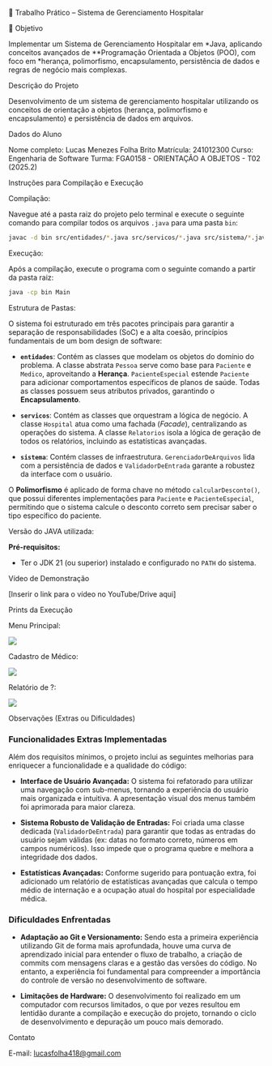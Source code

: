 🏥 Trabalho Prático – Sistema de Gerenciamento Hospitalar

🎯 Objetivo

Implementar um Sistema de Gerenciamento Hospitalar em *Java, aplicando conceitos avançados de **Programação Orientada a Objetos (POO), com foco em *herança, polimorfismo, encapsulamento, persistência de dados e regras de negócio mais complexas.

Descrição do Projeto

Desenvolvimento de um sistema de gerenciamento hospitalar utilizando os conceitos de orientação a objetos (herança, polimorfismo e encapsulamento) e persistência de dados em arquivos.

Dados do Aluno

Nome completo: Lucas Menezes Folha Brito
Matrícula: 241012300
Curso: Engenharia de Software
Turma: FGA0158 - ORIENTAÇÃO A OBJETOS - T02 (2025.2)

Instruções para Compilação e Execução

Compilação:

Navegue até a pasta raiz do projeto pelo terminal e execute o seguinte comando para compilar todos os arquivos `.java` para uma pasta `bin`:
```bash
javac -d bin src/entidades/*.java src/servicos/*.java src/sistema/*.java src/Main.java
```

Execução:

Após a compilação, execute o programa com o seguinte comando a partir da pasta raiz:
```bash
java -cp bin Main
```

Estrutura de Pastas:

O sistema foi estruturado em três pacotes principais para garantir a separação de responsabilidades (SoC) e a alta coesão, princípios fundamentais de um bom design de software:

- **`entidades`**: Contém as classes que modelam os objetos do domínio do problema. A classe abstrata `Pessoa` serve como base para `Paciente` e `Medico`, aproveitando a **Herança**. `PacienteEspecial` estende `Paciente` para adicionar comportamentos específicos de planos de saúde. Todas as classes possuem seus atributos privados, garantindo o **Encapsulamento**.

- **`servicos`**: Contém as classes que orquestram a lógica de negócio. A classe `Hospital` atua como uma fachada (*Facade*), centralizando as operações do sistema. A classe `Relatorios` isola a lógica de geração de todos os relatórios, incluindo as estatísticas avançadas.

- **`sistema`**: Contém classes de infraestrutura. `GerenciadorDeArquivos` lida com a persistência de dados e `ValidadorDeEntrada` garante a robustez da interface com o usuário.

O **Polimorfismo** é aplicado de forma chave no método `calcularDesconto()`, que possui diferentes implementações para `Paciente` e `PacienteEspecial`, permitindo que o sistema calcule o desconto correto sem precisar saber o tipo específico do paciente.

Versão do JAVA utilizada:

**Pré-requisitos:**
* Ter o JDK 21 (ou superior) instalado e configurado no `PATH` do sistema.

Vídeo de Demonstração

[Inserir o link para o vídeo no YouTube/Drive aqui]

Prints da Execução

Menu Principal:

![](2025-10-08-16-33-17.png)

Cadastro de Médico:

![](2025-10-08-16-37-06.png)

Relatório de ?:

![](2025-10-08-16-41-25.png)

Observações (Extras ou Dificuldades)

### Funcionalidades Extras Implementadas

Além dos requisitos mínimos, o projeto inclui as seguintes melhorias para enriquecer a funcionalidade e a qualidade do código:

-   **Interface de Usuário Avançada:** O sistema foi refatorado para utilizar uma navegação com sub-menus, tornando a experiência do usuário mais organizada e intuitiva. A apresentação visual dos menus também foi aprimorada para maior clareza.

-   **Sistema Robusto de Validação de Entradas:** Foi criada uma classe dedicada (`ValidadorDeEntrada`) para garantir que todas as entradas do usuário sejam válidas (ex: datas no formato correto, números em campos numéricos). Isso impede que o programa quebre e melhora a integridade dos dados.

-   **Estatísticas Avançadas:** Conforme sugerido para pontuação extra, foi adicionado um relatório de estatísticas avançadas que calcula o tempo médio de internação e a ocupação atual do hospital por especialidade médica.

### Dificuldades Enfrentadas

-   **Adaptação ao Git e Versionamento:** Sendo esta a primeira experiência utilizando Git de forma mais aprofundada, houve uma curva de aprendizado inicial para entender o fluxo de trabalho, a criação de commits com mensagens claras e a gestão das versões do código. No entanto, a experiência foi fundamental para compreender a importância do controle de versão no desenvolvimento de software.

-   **Limitações de Hardware:** O desenvolvimento foi realizado em um computador com recursos limitados, o que por vezes resultou em lentidão durante a compilação e execução do projeto, tornando o ciclo de desenvolvimento e depuração um pouco mais demorado.

Contato

E-mail: lucasfolha418@gmail.com